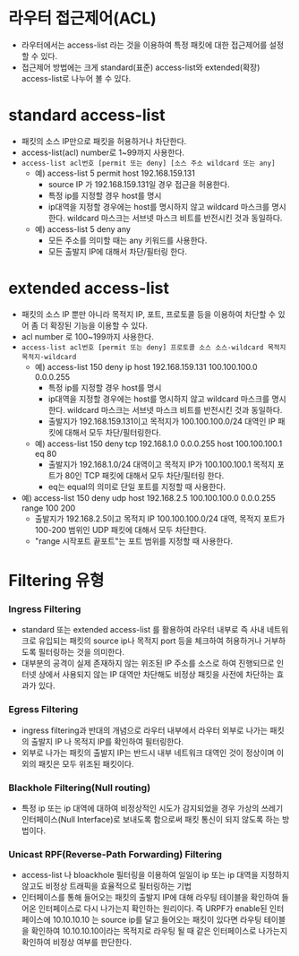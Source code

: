 # 라우터 접근제어(ACL)
* 라우터에서는 access-list 라는 것을 이용하여 특정 패킷에 대한 접근제어를 설정할 수 있다. 
* 접근제어 방법에는 크게 standard(표준) access-list와 extended(확장) access-list로 나누어 볼 수 있다. 

# standard access-list
* 패킷의 소스 IP만으로 패킷을 허용하거나 차단한다. 
* access-list(acl) number로 1~99까지 사용한다. 
* `access-list acl번호 [permit 또는 deny] [소스 주소 wildcard 또는 any]`
  * 예) access-list 5 permit host 192.168.159.131
    * source IP 가 192.168.159.131일 경우 접근을 허용한다. 
    * 특정 ip를 지정할 경우 host를 명시
    * ip대역을 지정할 경우에는 host를 명시하지 않고 wildcard 마스크를 명시한다. wildcard 마스크는 서브넷 마스크 비트를 반전시킨 것과 동일하다. 
  * 예) access-list 5 deny any
    * 모든 주소를 의미할 때는 any 키워드를 사용한다. 
    * 모든 출발지 IP에 대해서 차단/필터링 한다. 

# extended access-list
* 패킷의 소스 IP 뿐만 아니라 목적지 IP, 포트, 프로토콜 등을 이용하여 차단할 수 있어 좀 더 확장된 기능을 이용할 수 있다. 
* acl number 로 100~199까지 사용한다. 
* `access-list acl번호 [permit 또는 deny] 프로토콜 소스 소스-wildcard 목적지 목적지-wildcard`
  * 예) access-list 150 deny ip host 192.168.159.131 100.100.100.0 0.0.0.255
    * 특정 ip를 지정할 경우 host를 명시
    * ip대역을 지정할 경우에는 host를 명시하지 않고 wildcard 마스크를 명시한다. wildcard 마스크는 서브넷 마스크 비트를 반전시킨 것과 동일하다. 
    * 출발지가 192.168.159.131이고 목적지가 100.100.100.0/24 대역인 IP 패킷에 대해서 모두 차단/필터링한다. 
  * 예) access-list 150 deny tcp 192.168.1.0 0.0.0.255 host 100.100.100.1 eq 80
    *  출발지가 192.168.1.0/24 대역이고 목적지 IP가 100.100.100.1 목적지 포트가 80인 TCP 패킷에 대해서 모두 차단/필터링 한다. 
    *  eq는 equal의 의미로 단일 포트를 지정할 때 사용한다. 
 * 예) access-list 150 deny udp host 192.168.2.5 100.100.100.0 0.0.0.255 range 100 200
   * 출발지가 192.168.2.5이고 목적지 IP 100.100.100.0/24 대역, 목적지 포트가 100-200 범위인 UDP 패킷에 대해서 모두 차단한다. 
   * "range 시작포트 끝포트"는 포트 범위를 지정할 때 사용한다. 

# Filtering 유형
### Ingress Filtering
* standard 또는 extended access-list 를 활용하여 라우터 내부로 즉 사내 네트워크로 유입되는 패킷의 source ip나 목적지 port 등을 체크하여 허용하거나 거부하도록 필터링하는 것을 의미한다. 
* 대부분의 공격이 실제 존재하지 않는 위조된 IP 주소를 소스로 하여 진행되므로 인터넷 상에서 사용되지 않는 IP 대역만 차단해도 비정상 패킷을 사전에 차단하는 효과가 있다. 

### Egress Filtering
* ingress filtering과 반대의 개념으로 라우터 내부에서 라우터 외부로 나가는 패킷의 출발지 IP 나 목적지 IP를 확인하여 필터링한다. 
* 외부로 나가는 패킷의 출발지 IP는 반드시 내부 네트워크 대역인 것이 정상이며 이외의 패킷은 모두 위조된 패킷이다. 

### Blackhole Filtering(Null routing)
* 특정 ip 또는 ip 대역에 대하여 비정상적인 시도가 감지되었을 경우 가상의 쓰레기 인터페이스(Null Interface)로 보내도록 함으로써 패킷 통신이 되지 않도록 하는 방법이다. 

### Unicast RPF(Reverse-Path Forwarding) Filtering
* access-list 나 bloackhole 필터링을 이용하여 일일이 ip 또는 ip 대역을 지정하지 않고도 비정상 트래픽을 효율적으로 필터링하는 기법
* 인터페이스를 통해 들어오는 패킷의 출발지 IP에 대해 라우팅 테이블을 확인하여 들어온 인터페이스로 다시 나가는지 확인하는 원리이다. 즉 URPF가 enable된 인터페이스에 10.10.10.10 는 source ip를 달고 들어오는 패킷이 있다면 라우팅 테이블을 확인하여 10.10.10.10이라는 목적지로 라우팅 될 때 같은 인터페이스로 나가는지 확인하여 비정상 여부를 판단한다. 